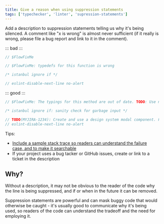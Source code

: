 ```yaml
---
title: Give a reason when using suppression statements
tags: ['typechecker', 'linter', 'supression-statements']
---
```


Add a description to suppression statements telling us why it's being silenced. A comment like "x is wrong" is almost never sufficient (if it really is wrong, please file a bug report and link to it in the comment).

::: bad :::

```js
// $FlowFixMe
```

```js
// $FlowFixMe: typedefs for this function is wrong
```

```js
/* istanbul ignore if */
```

```js
// eslint-disable-next-line no-alert
```

::: good :::

```js
// $FlowFixMe: The typings for this method are out of date. TODO: Use new version when released (MYJIRA-1234)
```

```js
/* istanbul ignore if: sanity check for garbage input */
```

```js
// TODO(MYJIRA-1234): Create and use a design system modal component. For now, we're using alert :(
// eslint-disable-next-line no-alert
```

Tips:

- [Include a sample stack trace so readers can understand the failure case, and to make it searchable](https://programming.protips.wiki/provide-typechecker-errors/)
- If your project uses a bug tacker or GitHub issues, create or link to a ticket in the description

## Why?

Without a description, it may not be obvious to the reader of the code why the
line is being suppressed, and if or when in the future it can be removed.

Suppression statements are powerful and can mask buggy code that would otherwise
be caught - it's usually good to communicate why it's being used, so readers of
the code can understand the tradeoff and the need for employing it.
